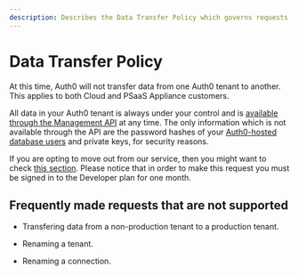 ```yaml
---
description: Describes the Data Transfer Policy which governs requests for transfer of data from one Auth0 tenant to another.
---
```


# Data Transfer Policy

At this time, Auth0 will not transfer data from one Auth0 tenant to another. This applies to both Cloud and PSaaS Appliance customers.

All data in your Auth0 tenant is always under your control and is [available through the Management API](/api/v2) at any time. The only information which is not available through the API are the password hashes of your [Auth0-hosted database users](/connections/database) and private keys, for security reasons.

If you are opting to move out from our service, then you might want to check [this section](/moving-out). Please notice that in order to make this request you must be signed in to the Developer plan for one month.

## Frequently made requests that are not supported

* Transfering data from a non-production tenant to a production tenant.

* Renaming a tenant.

* Renaming a connection.